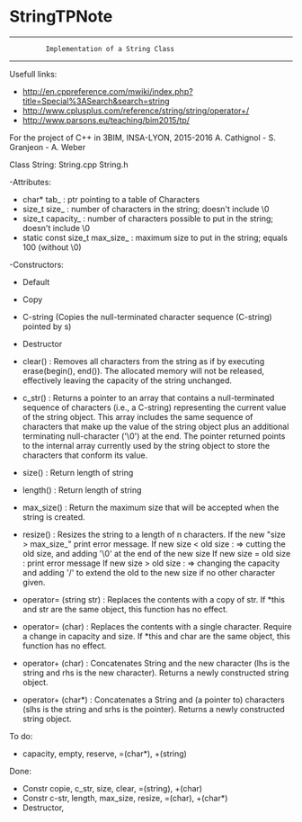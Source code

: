 # StringTPNote
---------------------------------------------------------------------
             Implementation of a String Class    
---------------------------------------------------------------------

Usefull links:

- http://en.cppreference.com/mwiki/index.php?title=Special%3ASearch&search=string
- http://www.cplusplus.com/reference/string/string/operator+/
- http://www.parsons.eu/teaching/bim2015/tp/

For the project of C++ in 3BIM, INSA-LYON, 2015-2016
A. Cathignol - S. Granjeon - A. Weber

Class String: String.cpp String.h

-Attributes:
  - char* tab_ : ptr pointing to a table of Characters
  - size_t size_ : number of characters in the string; doesn't include \0
  - size_t capacity_ : number of characters possible to put in the string; doesn't include \0
  - static const size_t max_size_ : maximum size to put in the string; equals 100 (without \0)	

-Constructors:
  - Default
  - Copy
  - C-string (Copies the null-terminated character sequence (C-string) pointed by s)

- Destructor

- clear() : Removes all characters from the string as if by executing erase(begin(), end()). The allocated memory will not be released, effectively leaving the capacity of the string unchanged.
- c_str() : Returns a pointer to an array that contains a null-terminated sequence of characters (i.e., a C-string) representing the current value of the string object. This array includes the same sequence of characters that make up the value of the string object plus an additional terminating null-character ('\0') at the end. The pointer returned points to the internal array currently used by the string object to store the characters that conform its value.
- size() : Return length of string
- length() : Return length of string
- max_size() : Return the maximum size that will be accepted when the string is created.
- resize() : Resizes the string to a length of n characters. If the new "size > max_size_" print error message. 
If new size < old size : => cutting the old size, and adding '\0' at the end of the new size
If new size = old size : print error message
If new size > old size : => changing the capacity and adding '/' to extend the old to the new size if no other character given.
- operator= (string str) : Replaces the contents with a copy of str. If *this and str are the same object, this function has no effect.
- operator= (char) : Replaces the contents with a single character. Require a change in capacity and size. If *this and char are the same object, this function has no effect.
- operator+ (char) : Concatenates String and the new character (lhs is the string and rhs is the new character). Returns a newly constructed string object.

- operator+ (char*) : Concatenates a String and (a pointer to) characters (slhs is the string and srhs is the pointer). Returns a newly constructed string object.

To do: 
- capacity, empty, reserve, =(char*), +(string)

Done:
- Constr copie, c_str, size, clear, =(string),  +(char)
- Constr c-str, length, max_size, resize, =(char), +(char*)
- Destructor,
